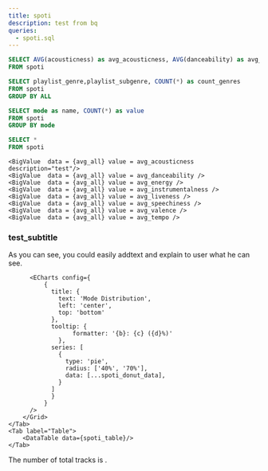 ```yaml
---
title: spoti
description: test from bq
queries:
  - spoti.sql
---
```


```sql avg_all
SELECT AVG(acousticness) as avg_acousticness, AVG(danceability) as avg_danceability, AVG(energy) as avg_energy, AVG(instrumentalness) as avg_instrumentalness, AVG(liveness) as avg_liveness, AVG(speechiness) as avg_speechiness, AVG(valence) as avg_valence, AVG(tempo) as avg_tempo
FROM spoti
```

```sql spoti_barchart_genre
SELECT playlist_genre,playlist_subgenre, COUNT(*) as count_genres
FROM spoti
GROUP BY ALL
```

```sql spoti_donut_data
SELECT mode as name, COUNT(*) as value
FROM spoti
GROUP BY mode
```

```sql spoti_table
SELECT *
FROM spoti
```

    <BigValue  data = {avg_all} value = avg_acousticness description="test"/>
    <BigValue  data = {avg_all} value = avg_danceability />
    <BigValue  data = {avg_all} value = avg_energy />
    <BigValue  data = {avg_all} value = avg_instrumentalness />
    <BigValue  data = {avg_all} value = avg_liveness />
    <BigValue  data = {avg_all} value = avg_speechiness />
    <BigValue  data = {avg_all} value = avg_valence />
    <BigValue  data = {avg_all} value = avg_tempo />

### test_subtitle
As you can see, you could easily addtext and explain to user what he can see.

<Tabs fullWidth=true>
    <Tab label="Charts">
        <Grid cols=2>
          <BarChart 
          data={spoti_barchart_genre} 
          title="count_genres" 
          x="playlist_genre" 
          y="count_genres" 
          series="playlist_subgenre"
          legend=false
          echartsOptions={
                  {
                      tooltip: {
                          show: false
                      }
                  }
                }
          />

          <ECharts config={
              {
                title: {
                  text: 'Mode Distribution',
                  left: 'center',
                  top: 'bottom'
                },
                tooltip: {
                      formatter: '{b}: {c} ({d}%)'
                  },
                series: [
                  {
                    type: 'pie',
                    radius: ['40%', '70%'],
                    data: [...spoti_donut_data],
                  }
                ]
                }
              }
          />
        </Grid>
    </Tab>
    <Tab label="Table">
        <DataTable data={spoti_table}/>
    </Tab>
</Tabs>

The number of total tracks is <Value data = {spoti_barchart_genre} column = count_genres agg = sum />.





